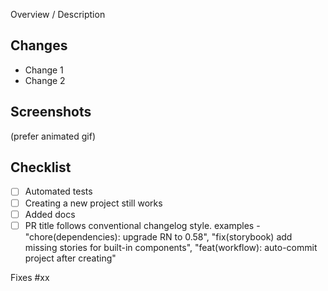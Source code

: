Overview / Description

## Changes
- Change 1
- Change 2

## Screenshots
(prefer animated gif)

## Checklist
- [ ] Automated tests
- [ ] Creating a new project still works
- [ ] Added docs
- [ ] PR title follows conventional changelog style. examples - "chore(dependencies): upgrade RN to 0.58", "fix(storybook) add missing stories for built-in components", "feat(workflow): auto-commit project after creating" 

Fixes #xx
